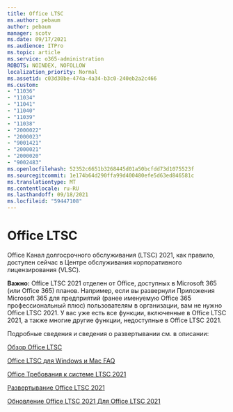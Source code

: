 ```yaml
---
title: Office LTSC
ms.author: pebaum
author: pebaum
manager: scotv
ms.date: 09/17/2021
ms.audience: ITPro
ms.topic: article
ms.service: o365-administration
ROBOTS: NOINDEX, NOFOLLOW
localization_priority: Normal
ms.assetid: c03d30be-474a-4a34-b3c0-240eb2a2c466
ms.custom:
- "11036"
- "11034"
- "11041"
- "11040"
- "11039"
- "11038"
- "2000022"
- "2000023"
- "9001421"
- "2000021"
- "2000020"
- "9002483"
ms.openlocfilehash: 52352c6651b3268445d01a50bcfdd73d1075523f
ms.sourcegitcommit: 1e174b64d290ffa99d400480efe5d63ed846581c
ms.translationtype: MT
ms.contentlocale: ru-RU
ms.lasthandoff: 09/18/2021
ms.locfileid: "59447108"
---
```

# <a name="office-ltsc"></a>Office LTSC

Office Канал долгосрочного обслуживания (LTSC) 2021, как правило, доступен сейчас в Центре обслуживания корпоративного лицензирования (VLSC).

**Важно:** Office LTSC 2021 отделен от Office, доступных в Microsoft 365 (или Office 365) планов. Например, если вы развернули Приложения Microsoft 365 для предприятий (ранее именуемую Office 365 профессиональный плюс) пользователям в организации, вам не нужно Office LTSC 2021. У вас уже есть все функции, включенные в Office LTSC 2021, а также многие другие функции, недоступные в Office LTSC 2021.

Подробные сведения и сведения о развертывании см. в описании:

[Обзор Office LTSC](https://docs.microsoft.com/deployoffice/ltsc2021/overview)  

[Office LTSC для Windows и Mac FAQ](https://support.microsoft.com/office/office-ltsc-for-windows-and-mac-faq-d574cf0b-3ebc-42cf-9035-a3b837e0463c)  

[Office Требования к системе LTSC 2021](https://www.microsoft.com/microsoft-365/microsoft-365-and-office-resources?rtc=1#coreui-heading-kg69bnh)

[Развертывание Office LTSC 2021](https://docs.microsoft.com/deployoffice/ltsc2021/deploy)

[Обновление Office LTSC 2021 Для Office LTSC 2021](https://docs.microsoft.com/deployoffice/ltsc2021/update-from-preview)